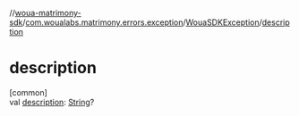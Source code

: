 //[woua-matrimony-sdk](../../../index.md)/[com.woualabs.matrimony.errors.exception](../index.md)/[WouaSDKException](index.md)/[description](description.md)

# description

[common]\
val [description](description.md): [String](https://kotlinlang.org/api/latest/jvm/stdlib/kotlin/-string/index.html)?
